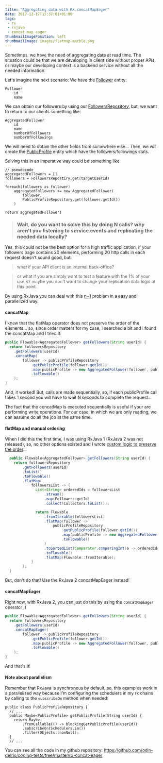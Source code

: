 ```yaml
---
title: "Aggregating data with Rx.concatMapEager"
date: 2017-12-17T15:37:01+01:00
tags:
 - rx
 - rxjava
 - concat map eager
thumbnailImagePosition: left
thumbnailImage: images/flatmap-marble.png
---
```


Sometimes, we have the need of aggregating data at read time.
The situation could be that we are developing in client side without proper APIs, 
or maybe our developing context is a backend service without all the needed information.

<!--more-->

Let's imagine the next scenario:
We have the [Follower](https://github.com/odin-delrio/coding-tests/blob/master/rx-concat-eager/src/main/java/org/odin/Follower.java) entity: 

```
Follower
    id
    name
```

We can obtain our followers by using our [FollowersRepository](https://github.com/odin-delrio/coding-tests/blob/master/rx-concat-eager/src/main/java/org/odin/FollowersRepository.java), but, 
we want to return to our clients something like:

```
AggregatedFollower
    id
    name
    numberOfFollowers
    numberOfFollowings
```

We will need to obtain the other fields from somewhere else... 
Then, we will create the [PublicProfile](https://github.com/odin-delrio/coding-tests/blob/master/rx-concat-eager/src/main/java/org/odin/PublicProfile.java) entity which have the followers/followings stats.

Solving this in an imperative way could be something like:

```
// pseudocode
aggregatedFollowers = []
followers = FollowersRepostiry.get(targetUserId)

foreach(followers as follower)
    aggregatedFollowers += new AggregatedFollower(
        follower, 
        PublicProfileRepository.get(follower.getId())
    )
    
return aggregatedFollowers
```

> ### Wait, do you want to solve this by doing N calls? why aren't you listening to service events and replicating the needed data locally?
Yes, this could not be the best option for a high traffic application, 
if your followers page contains 20 elements, performing 20 http calls in each request doesn't sound good, but:
 
> what if your API client is an internal back-office? 

> or what if you are simply want to test a feature with the 1% of your users? 
maybe you don't want to change your replication data logic at this point.


By using RxJava you can deal with this [n+1](https://secure.phabricator.com/book/phabcontrib/article/n_plus_one/) problem in a easy and parallelized way.


#### concatMap
I knew that the flatMap operator does not preserve the order of the elements... 
so, since order matters for my case, I searched a bit and I found the concatMap and I tried it:

```java
public Flowable<AggregatedFollower> getFollowers(String userId) {
  return followersRepository
    .getFollowers(userId)
    .concatMap(
        follower -> publicProfileRepository
            .getPublicProfile(follower.getId())
            .map(publicProfile -> new AggregatedFollower(follower, publicProfile))
            .toFlowable()
    );
}
```

And, it worked! But, calls are made sequentially, so, if each publicProfile call takes 1 second you will have to wait
N seconds to complete the request...

The fact that the concatMap is executed sequentially is useful if your are performing write operations. For our case,
in which we are only reading, we can assume do all the job at the same time.

#### flatMap and manual ordering
When I did this the first time, I was using RxJava 1 (RxJava 2 was not released), so, no other options existed and I
wrote [custom logic to preserve the order](https://github.com/odin-delrio/coding-tests/blob/master/rx-concat-eager/src/main/java/org/odin/aggregatedfollowers/FlatMapWithManualOrderFollowersRepository.java)...

```java
  public Flowable<AggregatedFollower> getFollowers(String userId) {
    return followersRepository
        .getFollowers(userId)
        .toList()
        .toFlowable()
        .flatMap(
            followersList -> {
              List<String> orderedIds = followersList
                  .stream()
                  .map(Follower::getId)
                  .collect(Collectors.toList());

              return Flowable
                  .fromIterable(followersList)
                  .flatMap(follower ->
                      publicProfileRepository
                          .getPublicProfile(follower.getId())
                          .map(publicProfile -> new AggregatedFollower(follower, publicProfile))
                          .toFlowable()
                  )
                  .toSortedList(Comparator.comparingInt(o -> orderedIds.indexOf(o.getFollower().getId())))
                  .toFlowable()
                  .flatMap(Flowable::fromIterable);
            }
        );
  }
```

But, don't do that! Use the RxJava 2 concatMapEager instead!

#### concatMapEager
Right now, with RxJava 2, you can just do this by using the `concatMapEager` operator ;)
```java
public Flowable<AggregatedFollower> getFollowers(String userId) {
  return followersRepository
    .getFollowers(userId)
    .concatMapEager(
        follower -> publicProfileRepository
            .getPublicProfile(follower.getId())
            .map(publicProfile -> new AggregatedFollower(follower, publicProfile))
            .toFlowable()
    );
}
```

And that's it!

#### Note about parallelism
Remember that RxJava is synchronous by default, so, this examples work in a parallelized way because I'm
configuring the schedulers in my rx chains by calling to the `subscribeOn` method when needed:

```
public class PublicProfileRepository {
  // ...
  public Maybe<PublicProfile> getPublicProfile(String userId) {
    return Maybe
        .fromCallable(() -> blockingGetPublicProfile(userId))
        .subscribeOn(Schedulers.io())
        .filter(Objects::nonNull);
  }
  // ...
```

You can see all the code in my github repository: https://github.com/odin-delrio/coding-tests/tree/master/rx-concat-eager

